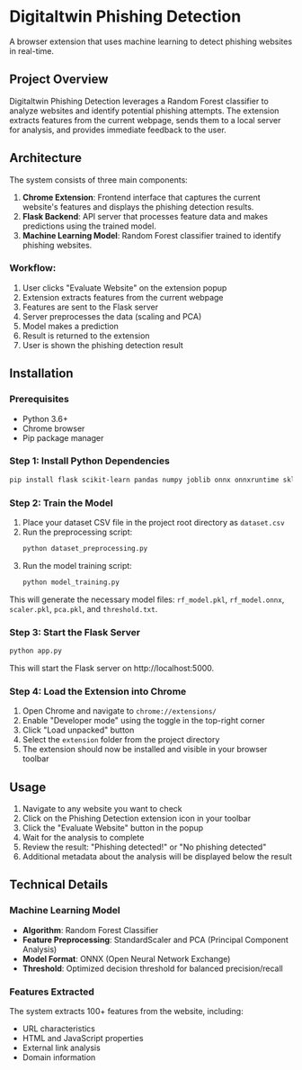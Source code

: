 # Digitaltwin Phishing Detection

A browser extension that uses machine learning to detect phishing websites in real-time.

## Project Overview

Digitaltwin Phishing Detection leverages a Random Forest classifier to analyze websites and identify potential phishing attempts. The extension extracts features from the current webpage, sends them to a local server for analysis, and provides immediate feedback to the user.

## Architecture

The system consists of three main components:

1. **Chrome Extension**: Frontend interface that captures the current website's features and displays the phishing detection results.
2. **Flask Backend**: API server that processes feature data and makes predictions using the trained model.
3. **Machine Learning Model**: Random Forest classifier trained to identify phishing websites.


### Workflow:
1. User clicks "Evaluate Website" on the extension popup
2. Extension extracts features from the current webpage
3. Features are sent to the Flask server
4. Server preprocesses the data (scaling and PCA)
5. Model makes a prediction
6. Result is returned to the extension
7. User is shown the phishing detection result

## Installation

### Prerequisites
- Python 3.6+
- Chrome browser
- Pip package manager

### Step 1: Install Python Dependencies

```bash
pip install flask scikit-learn pandas numpy joblib onnx onnxruntime skl2onnx
```

### Step 2: Train the Model

1. Place your dataset CSV file in the project root directory as `dataset.csv`
2. Run the preprocessing script:
   ```bash
   python dataset_preprocessing.py
   ```
3. Run the model training script:
   ```bash
   python model_training.py
   ```

This will generate the necessary model files: `rf_model.pkl`, `rf_model.onnx`, `scaler.pkl`, `pca.pkl`, and `threshold.txt`.

### Step 3: Start the Flask Server

```bash
python app.py
```

This will start the Flask server on http://localhost:5000.

### Step 4: Load the Extension into Chrome

1. Open Chrome and navigate to `chrome://extensions/`
2. Enable "Developer mode" using the toggle in the top-right corner
3. Click "Load unpacked" button
4. Select the `extension` folder from the project directory
5. The extension should now be installed and visible in your browser toolbar

## Usage

1. Navigate to any website you want to check
2. Click on the Phishing Detection extension icon in your toolbar
3. Click the "Evaluate Website" button in the popup
4. Wait for the analysis to complete
5. Review the result: "Phishing detected!" or "No phishing detected"
6. Additional metadata about the analysis will be displayed below the result

## Technical Details

### Machine Learning Model
- **Algorithm**: Random Forest Classifier
- **Feature Preprocessing**: StandardScaler and PCA (Principal Component Analysis)
- **Model Format**: ONNX (Open Neural Network Exchange)
- **Threshold**: Optimized decision threshold for balanced precision/recall

### Features Extracted
The system extracts 100+ features from the website, including:
- URL characteristics
- HTML and JavaScript properties
- External link analysis
- Domain information

